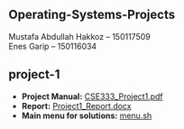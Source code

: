 ## Operating-Systems-Projects  

Mustafa Abdullah Hakkoz – 150117509  
Enes Garip – 150116034  



## project-1

- **Project Manual:** [CSE333_Project1.pdf](https://github.com/mustafahakkoz/Operating-Systems-Projects/blob/master/150117509_150116034_Project1/CSE333_Project1.pdf)  
- **Report:** [Project1_Report.docx](https://github.com/mustafahakkoz/Operating-Systems-Projects/blob/master/150117509_150116034_Project1/Project1_Report.docx)  
- **Main menu for solutions:** [menu.sh](https://github.com/mustafahakkoz/Operating-Systems-Projects/blob/master/150117509_150116034_Project1/menu.sh)  
